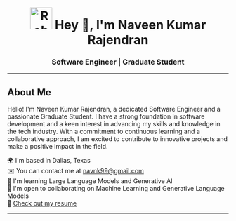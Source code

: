 <h1 align="center">
   <img src="https://media.giphy.com/media/l3vRfNA1p0rvhMSvS/giphy.gif" alt="Robot Thinking and Typing GIF" width="50" />
  Hey 👋, I'm Naveen Kumar Rajendran
</h1>

<h3 align="center">
  Software Engineer | Graduate Student
</h3>

---

## About Me

Hello! I'm Naveen Kumar Rajendran, a dedicated Software Engineer and a passionate Graduate Student. I have a strong foundation in software development and a keen interest in advancing my skills and knowledge in the tech industry. With a commitment to continuous learning and a collaborative approach, I am excited to contribute to innovative projects and make a positive impact in the field.


🌍 I'm based in Dallas, Texas  
✉️ You can contact me at [navnk99@gmail.com](mailto:navnk99@gmail.com)  
🧠 I'm learning Large Language Models and Generative AI  
🤝 I'm open to collaborating on Machine Learning and Generative Language Models  
📝 [Check out my resume](path_to_your_resume)

---

